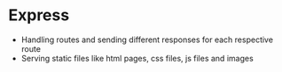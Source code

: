 # Express

- Handling routes and sending different responses for each respective route
- Serving static files like html pages, css files, js files and images